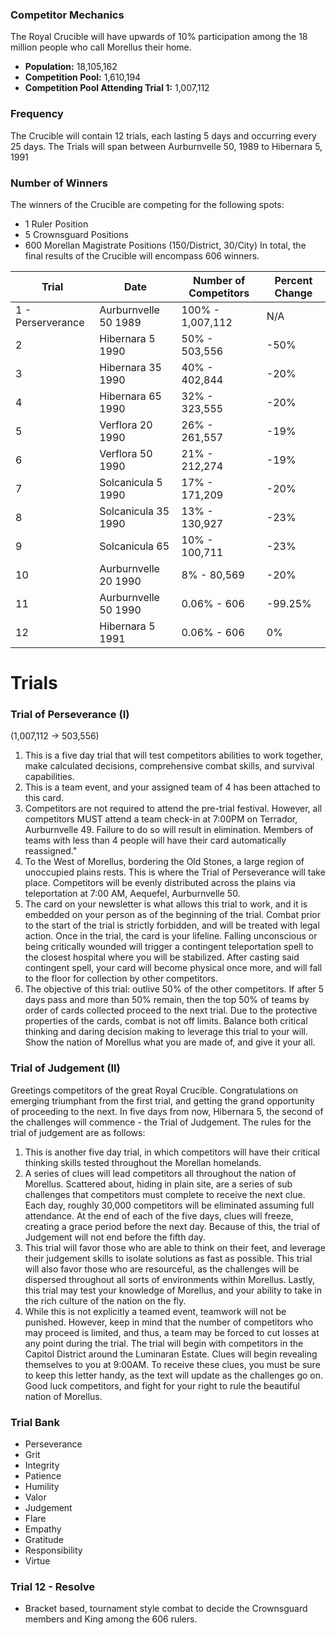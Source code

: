 ### Competitor Mechanics
The Royal Crucible will have upwards of 10% participation among the 18 million people who call Morellus their home. 
- **Population:** 18,105,162
- **Competition Pool:** 1,610,194
- **Competition Pool Attending Trial 1:** 1,007,112
### Frequency
The Crucible will contain 12 trials, each lasting 5 days and occurring every 25 days. The Trials will span between Aurburnvelle 50, 1989 to Hibernara 5, 1991
### Number of Winners
The winners of the Crucible are competing for the following spots:
- 1 Ruler Position
- 5 Crownsguard Positions
- 600 Morellan Magistrate Positions (150/District, 30/City)
In total, the final results of the Crucible will encompass 606 winners.

| Trial | Date                 | Number of Competitors | Percent Change |
| ----- | -------------------- | --------------------- | -------------- |
| 1 - Perserverance    | Aurburnvelle 50 1989 | 100% - 1,007,112      | N/A            |
| 2     | Hibernara 5 1990     | 50% - 503,556         | -50%           |
| 3     | Hibernara 35 1990    | 40% - 402,844         | -20%           |
| 4     | Hibernara 65 1990    | 32% - 323,555         | -20%           |
| 5     | Verflora 20 1990     | 26% - 261,557         | -19%           |
| 6     | Verflora 50 1990     | 21% - 212,274         | -19%           |
| 7     | Solcanicula 5 1990   | 17% - 171,209         | -20%           |
| 8     | Solcanicula 35 1990  | 13% - 130,927         | -23%           |
| 9     | Solcanicula 65       | 10% - 100,711         | -23%           |
| 10    | Aurburnvelle 20 1990 | 8% - 80,569           | -20%           |
| 11    | Aurburnvelle 50 1990 | 0.06% - 606           | -99.25%        |
| 12    | Hibernara 5 1991     | 0.06% - 606           | 0%             |
# Trials
### Trial of Perseverance (I)
(1,007,112 -> 503,556) 
1. This is a five day trial that will test competitors abilities to work together, make calculated decisions, comprehensive combat skills, and survival capabilities.
2. This is a team event, and your assigned team of 4 has been attached to this card.
3. Competitors are not required to attend the pre-trial festival. However, all competitors MUST attend a team check-in at 7:00PM on Terrador, Aurburnvelle 49. Failure to do so will result in elimination. Members of teams with less than 4 people will have their card automatically reassigned."
4. To the West of Morellus, bordering the Old Stones, a large region of unoccupied plains rests. This is where the Trial of Perseverance will take place. Competitors will be evenly distributed across the plains via teleportation at 7:00 AM, Aequefel, Aurburnvelle 50.
5. The card on your newsletter is what allows this trial to work, and it is embedded on your person as of the beginning of the trial. Combat prior to the start of the trial is strictly forbidden, and will be treated with legal action. Once in the trial, the card is your lifeline. Falling unconscious or being critically wounded will trigger a contingent teleportation spell to the closest hospital where you will be stabilized. After casting said contingent spell, your card will become physical once more, and will fall to the floor for collection by other competitors.
6. The objective of this trial: outlive 50% of the other competitors. If after 5 days pass and more than 50% remain, then the top 50% of teams by order of cards collected proceed to the next trial. Due to the protective properties of the cards, combat is not off limits. Balance both critical thinking and daring decision making to leverage this trial to your will. Show the nation of Morellus what you are made of, and give it your all.
### Trial of Judgement (II)
Greetings competitors of the great Royal Crucible. Congratulations on emerging triumphant from the first trial, and getting the grand opportunity of proceeding to the next. In five days from now, Hibernara 5, the second of the challenges will commence - the Trial of Judgement. The rules for the trial of judgement are as follows:
1. This is another five day trial, in which competitors will have their critical thinking skills tested throughout the Morellan homelands.
2. A series of clues will lead competitors all throughout the nation of Morellus. Scattered about, hiding in plain site, are a series of sub challenges that competitors must complete to receive the next clue. Each day, roughly 30,000 competitors will be eliminated assuming full attendance. At the end of each of the five days, clues will freeze, creating a grace period before the next day. Because of this, the trial of Judgement will not end before the fifth day.
3. This trial will favor those who are able to think on their feet, and leverage their judgement skills to isolate solutions as fast as possible. This trial will also favor those who are resourceful, as the challenges will be dispersed throughout all sorts of environments within Morellus. Lastly, this trial may  test your knowledge of Morellus, and your ability to take in the rich culture of the nation on the fly.
4. While this is not explicitly a teamed event, teamwork will not be punished. However, keep in mind that the number of competitors who may proceed is limited, and thus, a team may be forced to cut losses at any point during the trial.
The trial will begin with competitors in the Capitol District around the Luminaran Estate. Clues will begin revealing themselves to you at 9:00AM. To receive these clues, you must be sure to keep this letter handy, as the text will update as the challenges go on. Good luck competitors, and fight for your right to rule the beautiful nation of Morellus.


### Trial Bank
- Perseverance
- Grit
- Integrity
- Patience
- Humility
- Valor
- Judgement
- Flare
- Empathy
- Gratitude
- Responsibility
- Virtue












### Trial 12 - Resolve
- Bracket based, tournament style combat to decide the Crownsguard members and King among the 606 rulers.